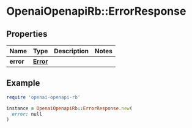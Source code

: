 # OpenaiOpenapiRb::ErrorResponse

## Properties

| Name | Type | Description | Notes |
| ---- | ---- | ----------- | ----- |
| **error** | [**Error**](Error.md) |  |  |

## Example

```ruby
require 'openai-openapi-rb'

instance = OpenaiOpenapiRb::ErrorResponse.new(
  error: null
)
```

